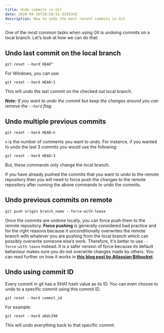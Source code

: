 ```yaml
---
title: Undo commits in Git
date: 2020-04-26T18:58:52.926534Z
description: How to undo the most recent commits in Git
---
```


One of the most common tasks when using Git is undoing commits on a local branch. Let’s look at how we can do that:

## **Undo last commit on the local branch**

```
git reset --hard HEAD^
```

For Windows, you can use:

```
git reset --hard HEAD~1
```

This will undo the last commit on the checked out local branch.

_**Note:** If you want to undo the commit but keep the changes around you can remove the `--hard` flag._

## Undo multiple previous commits

```
git reset --hard HEAD~n
```

`n` is the number of comments you want to undo. For instance, if you wanted to undo the last 3 commits you would use the following:

```
git reset --hard HEAD~3
```

But, these commands only change the local branch.

If you have already pushed the commits that you want to undo to the remote repository then you will need to force push the changes to the remote repository after running the above commands to undo the commits.

## Undo previous commits on remote

```
git push origin branch_name --force-with-lease
```

Once the commits are undone locally, you can force push them to the remote repository. **Force pushing** is generally considered bad practice and for the right reasons because it unconditionally overwrites the remote branch with whatever you are pushing from the local branch which can possibly overwrite someone else’s work. Therefore, it's better to use `--force-with-lease` instead. It is a safer version of force because its default behaviour makes sure you do not overwrite changes made by others. You can read further on how it works in [**this blog post by Atlassian Bitbucket**](https://blog.developer.atlassian.com/force-with-lease/).

## Undo using commit ID

Every commit in git has a SHA1 hash value as its ID. You can even choose to undo to a specific commit using this commit ID.

```
git reset --hard commit_id
```

For example:

```
git reset --hard a6dc390
```

This will undo everything back to that specific commit.